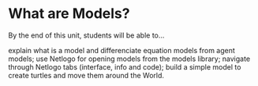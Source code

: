# What are Models?

By the end of this unit, students will be able to…

explain what is a model and differenciate equation models from agent models;
use Netlogo for opening models from the models library;
navigate through Netlogo tabs (interface, info and code);
build a simple model to create turtles and move them around the World.